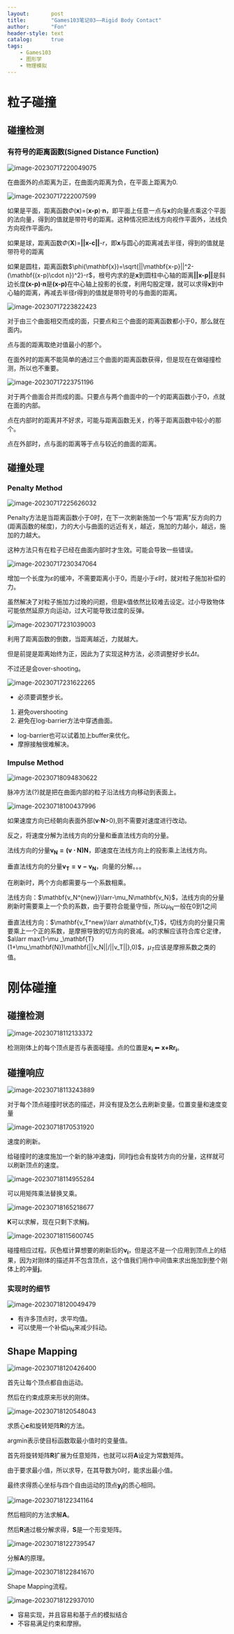 ```yaml
---
layout:       post
title:        "Games103笔记03——Rigid Body Contact"
author:       "Fon"
header-style: text
catalog:      true
tags:
    - Games103
    - 图形学
    - 物理模拟
---
```




# 粒子碰撞

## 碰撞检测

### 有符号的距离函数(Signed Distance Function)

![image-20230717220049075](https://raw.githubusercontent.com/achmli/achmli.github.io/master/img/Games103/03/image-20230717220049075.png)

在曲面外的点距离为正，在曲面内距离为负，在平面上距离为0.

![image-20230717222007599](https://raw.githubusercontent.com/achmli/achmli.github.io/master/img/Games103/03/image-20230717222007599.png)

如果是平面，距离函数<em>Φ</em>(<strong>x</strong>)=(<strong>x-p</strong>)·<strong>n</strong>，即平面上任意一点与<strong>x</strong>的向量点乘这个平面的法向量，得到的值就是带符号的距离。这种情况把法线方向视作平面外，法线负方向视作平面内。

如果是球，距离函数<em>Φ</em>(<strong>X</strong>)=<strong>||x-c||</strong>-<em>r</em>，即<strong>x</strong>与圆心的距离减去半径，得到的值就是带符号的距离

如果是圆柱，距离函数$\phi(\mathbf{x})=\sqrt{||\mathbf{x-p}||^2-(\mathbf{(x-p)\cdot n})^2}-r$，根号内求的是<strong>x</strong>到圆柱中心轴的距离<strong>||x-p||</strong>是斜边长度<strong>(x-p)·n</strong>是<strong>(x-p)</strong>在中心轴上投影的长度，利用勾股定理，就可以求得<strong>x</strong>到中心轴的距离，再减去半径r得到的值就是带符号的与曲面的距离。

![image-20230717223822423](https://raw.githubusercontent.com/achmli/achmli.github.io/master/img/Games103/03/image-20230717223822423.png)

对于由三个曲面相交而成的面，只要点和三个曲面的距离函数都小于0，那么就在面内。

点与面的距离取绝对值最小的那个。

在面外时的距离不能简单的通过三个曲面的距离函数获得，但是现在在做碰撞检测，所以也不重要。

![image-20230717223751196](https://raw.githubusercontent.com/achmli/achmli.github.io/master/img/Games103/03/image-20230717223751196.png)

对于两个曲面合并而成的面。只要点与两个曲面中的一个的距离函数小于0，点就在面的内部。

点在内部时的距离并不好求，可能与距离函数无关，约等于距离函数中较小的那个。

点在外部时，点与面的距离等于点与较近的曲面的距离。

## 碰撞处理

### Penalty Method

![image-20230717225626032](https://raw.githubusercontent.com/achmli/achmli.github.io/master/img/Games103/03/image-20230717225626032.png)

Penalty方法是当距离函数小于0时，在下一次刷新施加一个与“距离”反方向的力(距离函数的梯度)，力的大小与曲面的远近有关，越近，施加的力越小，越远，施加的力越大。

这种方法只有在粒子已经在曲面内部时才生效。可能会导致一些错误。

![image-20230717230347064](https://raw.githubusercontent.com/achmli/achmli.github.io/master/img/Games103/03/image-20230717230347064.png)

增加一个长度为<em>ε</em>的缓冲，不需要距离小于0，而是小于<em>ε</em>时，就对粒子施加补偿的力。

虽然解决了对粒子施加力过晚的问题，但是k值依然比较难去设定。过小导致物体可能依然延原方向运动，过大可能导致过度的反弹。

![image-20230717231039003](https://raw.githubusercontent.com/achmli/achmli.github.io/master/img/Games103/03/image-20230717231039003.png)

利用了距离函数的倒数，当距离越近，力就越大。

但是前提是距离始终为正，因此为了实现这种方法，必须调整好步长<em>Δt</em>。

不过还是会over-shooting。

![image-20230717231622265](https://raw.githubusercontent.com/achmli/achmli.github.io/master/img/Games103/03/image-20230717231622265.png)

+ 必须要调整步长。

1. 避免overshooting
2. 避免在log-barrier方法中穿透曲面。

+ log-barrier也可以试着加上buffer来优化。
+ 摩擦接触很难解决。

### Impulse Method

![image-20230718094830622](https://raw.githubusercontent.com/achmli/achmli.github.io/master/img/Games103/03/image-20230718094830622.png)

脉冲方法(?)就是把在曲面内部的粒子沿法线方向移动到表面上。

![image-20230718100437996](https://raw.githubusercontent.com/achmli/achmli.github.io/master/img/Games103/03/image-20230718100437996.png)

如果速度方向已经朝向表面外部(<strong>v·N</strong>>0),则不需要对速度进行改动。

反之，将速度分解为法线方向的分量和垂直法线方向的分量。

法线方向的分量$\mathbf{v_N=(v\cdot N)N}$，即速度在法线方向上的投影乘上法线方向。

垂直法线方向的分量$\mathbf{v_T=v-v_N}$，向量的分解。。。

在刷新时，两个方向都需要与一个系数相乘。

法线方向：$\mathbf{v_N^{new}}\larr-\mu_N\mathbf{v_N}$，法线方向的分量刷新时需要乘上一个负的系数，由于要符合能量守恒，所以<em>μ</em><sub>N</sub>一般在0到1之间

垂直法线方向：$\mathbf{v_T^new}\larr a\mathbf{v_T}$，切线方向的分量只需要乘上一个正的系数，是摩擦导致的切方向的衰减。a的求解应该符合库仑定律，$a\larr max(1-\mu _\mathbf{T}(1+\mu_\mathbf{N})\mathbf{||v_N||/||v_T||},0)$，<em>μ<sub>T</sub></em>应该是摩擦系数之类的值。

# 刚体碰撞

## 碰撞检测

![image-20230718112133372](https://raw.githubusercontent.com/achmli/achmli.github.io/master/img/Games103/03/image-20230718112133372.png)

检测刚体上的每个顶点是否与表面碰撞。点的位置是<strong>x<sub>i</sub></strong> ⬅ <strong>x+Rr<sub>i</sub></strong>。

## 碰撞响应

![image-20230718113243889](https://raw.githubusercontent.com/achmli/achmli.github.io/master/img/Games103/03/image-20230718113243889.png)

对于每个顶点碰撞时状态的描述，并没有提及怎么去刷新变量。位置变量和速度变量

![image-20230718170531920](https://raw.githubusercontent.com/achmli/achmli.github.io/master/img/Games103/03/image-20230718170531920.png)

速度的刷新。

给碰撞时的速度施加一个新的脉冲速度<strong>j</strong>，同时<strong>j</strong>也会有旋转方向的分量，这样就可以刷新顶点的速度。

![image-20230718114955284](https://raw.githubusercontent.com/achmli/achmli.github.io/master/img/Games103/03/image-20230718114955284.png)

可以用矩阵乘法替换叉乘。

![image-20230718165218677](https://raw.githubusercontent.com/achmli/achmli.github.io/master/img/Games103/03/image-20230718165218677.png)

<strong>K</strong>可以求解，现在只剩下求解<strong>j</strong>。

![image-20230718115600745](https://raw.githubusercontent.com/achmli/achmli.github.io/master/img/Games103/03/image-20230718115600745.png)

碰撞相应过程。灰色框计算想要的刷新后的<strong>v<sub>i</sub></strong>，但是这不是一个应用到顶点上的结果，因为对刚体的描述并不包含顶点，这个值我们用作中间值来求出施加到整个刚体上的冲量<strong>j</strong>。

### 实现时的细节

![image-20230718120049479](https://raw.githubusercontent.com/achmli/achmli.github.io/master/img/Games103/03/image-20230718120049479.png)

+ 有许多顶点时，求平均值。
+ 可以使用一个补偿<em>μ</em><sub>N</sub>来减少抖动。

## Shape Mapping

![image-20230718120426400](https://raw.githubusercontent.com/achmli/achmli.github.io/master/img/Games103/03/image-20230718120426400.png)

首先让每个顶点都自由运动。

然后在约束成原来形状的刚体。

![image-20230718120548043](https://raw.githubusercontent.com/achmli/achmli.github.io/master/img/Games103/03/image-20230718120548043.png)

求质心<strong>c</strong>和旋转矩阵<strong>R</strong>的方法。

argmin表示使目标函数取最小值时的变量值。

首先将旋转矩阵<strong>R</strong>扩展为任意矩阵，也就可以将<strong>A</strong>设定为常数矩阵。

由于要求最小值，所以求导，在其导数为0时，能求出最小值。

最终求得质心坐标与四个自由运动的顶点<strong>y<sub>i</sub></strong>的质心相同。

![image-20230718122341164](https://raw.githubusercontent.com/achmli/achmli.github.io/master/img/Games103/03/image-20230718122341164.png)

然后相同的方法求解<strong>A</strong>。

然后<strong>R</strong>通过极分解求得，<strong>S</strong>是一个形变矩阵。

![image-20230718122739547](https://raw.githubusercontent.com/achmli/achmli.github.io/master/img/Games103/03/image-20230718122739547.png)

分解<strong>A</strong>的原理。

![image-20230718122841670](https://raw.githubusercontent.com/achmli/achmli.github.io/master/img/Games103/03/image-20230718122841670.png)

Shape Mapping流程。

![image-20230718122937010](https://raw.githubusercontent.com/achmli/achmli.github.io/master/img/Games103/03/image-20230718122937010.png)

+ 容易实现，并且容易和基于点的模拟结合
+ 不容易满足约束和摩擦。